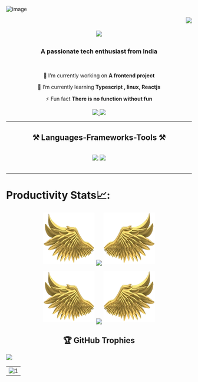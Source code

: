 ![image](https://repository-images.githubusercontent.com/588181932/e36ec678-7984-4cdd-8e4c-a3932772ff8e)


<img align="right" src="https://visitor-badge.laobi.icu/badge?page_id=Pritanshu69.Pritanshu69" />
<h1 align="center">
    <img src="https://readme-typing-svg.herokuapp.com/?font=Righteous&size=35&center=true&vCenter=true&width=500&height=70&duration=4000&lines=Hi+There!+👋;+I'm+Pritanshu+Samanta!;" />
</h1>
<h3 align="center">A passionate tech enthusiast from India</h3>

<br/>

<div align="center">

🔭 I’m currently working on **A frontend project**

🌱 I’m currently learning **Typescript  , linux, Reactjs**

⚡ Fun fact **There is no function without fun**

</div>

<div align="center"> 
  <a href="mailto:samantaprit1924@gmail.com">
    <img src="https://img.shields.io/badge/Gmail-333333?style=for-the-badge&logo=gmail&logoColor=red" />
  </a>
  <a href="https://www.linkedin.com/in/pritanshu-samanta-956450260/" target="_blank">
    <img src="https://img.shields.io/badge/LinkedIn-0077B5?style=for-the-badge&logo=linkedin&logoColor=white" target="_blank" />
  </a>
  </div>

   <hr/>
 
<h2 align="center">⚒️ Languages-Frameworks-Tools ⚒️</h2>
<br/>
<div align="center">
    <img src="https://skillicons.dev/icons?i=react,html,css,vscode,github,tailwind,git" />
    <img src="https://skillicons.dev/icons?i=python,javascript,firebase,c,aws,linux,cpp" /><br>
</div>
<br/>
<hr/>
 

<!-- ![]() -->

</div>

# Productivity Stats📈:

<p align="center">
  <a>
    <img height="140" width="140" src="https://github.com/Anubhavdevv/Anubhavdevv/blob/main/PNG/left.png">
    <img align="center" src="https://github-readme-streak-stats.herokuapp.com/?user=Pritanshu69&theme=dark&hide_border=false"/>
    <img height="140" width="140" src="https://github.com/Anubhavdevv/Anubhavdevv/blob/main/PNG/right.png">
  </a>
</p>

<p align="center">
  <a>
    <img height="140" width="140" src="https://github.com/Anubhavdevv/Anubhavdevv/blob/main/PNG/left.png">
    <img align="center" src="https://github-readme-stats.vercel.app/api/top-langs/?username=Pritanshu69&theme=dark&hide_border=false&include_all_commits=true&count_private=true&layout=compact"/>
    <img height="140" width="140" src="https://github.com/Anubhavdevv/Anubhavdevv/blob/main/PNG/right.png">
  </a>
</p>

<table>
  <tr align="center">
    <td><img src="https://github-profile-summary-cards.vercel.app/api/cards/profile-details?username=Pritanshu69&theme=monokai"  display=block width=100% height=auto  alt="1" ></td>
   </tr> 
<div align="center">

## 🏆 GitHub Trophies

</div>

![](https://github-profile-trophy.vercel.app/?username=Pritanshu69&theme=radical&no-frame=false&no-bg=true&margin-w=4)


